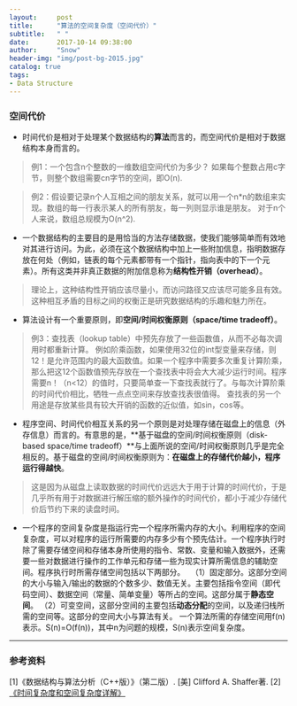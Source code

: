 ```yaml
---
layout:     post
title:      "算法的空间复杂度（空间代价）"
subtitle:   " "
date:       2017-10-14 09:38:00
author:     "Snow"
header-img: "img/post-bg-2015.jpg"
catalog: true
tags:
- Data Structure
---
```


### 空间代价

 - 时间代价是相对于处理某个数据结构的**算法**而言的，而空间代价是相对于数据结构本身而言的。
 > 例1：一个包含n个整数的一维数组空间代价为多少？
 如果每个整数占用c字节，则整个数组需要cn字节的空间，即O(n).

 > 例2：假设要记录n个人互相之间的朋友关系，就可以用一个n*n的数组来实现。数组的每一行表示某人的所有朋友，每一列则显示谁是朋友。
 对于n个人来说，数组总规模为O(n^2).
 
 - 一个数据结构的主要目的是用恰当的方法存储数据，使我们能够简单而有效地对其进行访问。为此，必须在这个数据结构中加上一些附加信息，指明数据存放在何处（例如，链表的每个元素都带有一个指针，指向表中的下一个元素）。所有这类并非真正数据的附加信息称为**结构性开销（overhead）**。
 > 理论上，这种结构性开销应该尽量小，而访问路径又应该尽可能多且有效。这种相互矛盾的目标之间的权衡正是研究数据结构的乐趣和魅力所在。
 
 - 算法设计有一个重要原则，即**空间/时间权衡原则（space/time tradeoff）**。
> 例3：查找表（lookup table）中预先存放了一些函数值，从而不必每次调用时都重新计算。
> 例如阶乘函数，如果使用32位的int型变量来存储，则12！是允许范围内的最大函数值。如果一个程序中需要多次重复计算阶乘，那么把这12个函数值预先存放在一个查找表中将会大大减少运行时间。程序需要n！（n<12）的值时，只要简单查一下查找表就行了。与每次计算阶乘的时间代价相比，牺牲一点点空间来存放查找表很值得。
> 查找表的另一个用途是存放某些具有较大开销的函数的近似值，如sin，cos等。

 - 程序空间、时间代价相互关系的另一个原则是对处理存储在磁盘上的信息（外存信息）而言的。有意思的是，**基于磁盘的空间/时间权衡原则（disk-based space/time tradeoff）**与上面所说的空间/时间权衡原则几乎是完全相反的。基于磁盘的空间/时间权衡原则为：**在磁盘上的存储代价越小，程序运行得越快**。
 > 这是因为从磁盘上读取数据的时间代价远远大于用于计算的时间代价，于是几乎所有用于对数据进行解压缩的额外操作的时间代价，都小于减少存储代价后节约下来的读盘时间。
 
 - 一个程序的空间复杂度是指运行完一个程序所需内存的大小。利用程序的空间复杂度，可以对程序的运行所需要的内存多少有个预先估计。一个程序执行时除了需要存储空间和存储本身所使用的指令、常数、变量和输入数据外，还需要一些对数据进行操作的工作单元和存储一些为现实计算所需信息的辅助空间。程序执行时所需存储空间包括以下两部分。　
（1）固定部分。这部分空间的大小与输入/输出的数据的个数多少、数值无关。主要包括指令空间（即代码空间）、数据空间（常量、简单变量）等所占的空间。这部分属于**静态空间**。
（2）可变空间，这部分空间的主要包括**动态分配**的空间，以及递归栈所需的空间等。这部分的空间大小与算法有关。
一个算法所需的存储空间用f(n)表示。S(n)=O(f(n))，其中n为问题的规模，S(n)表示空间复杂度。


----------
### 参考资料

[1]《数据结构与算法分析（C++版）》（第二版）. [美]  Clifford A. Shaffer著.
[2][《时间复杂度和空间复杂度详解》](http://blog.csdn.net/booirror/article/details/7707551/)
